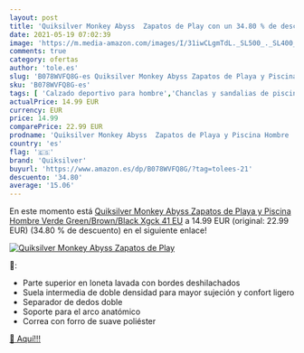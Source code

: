 ```yaml
---
layout: post
title: 'Quiksilver Monkey Abyss  Zapatos de Play con un 34.80 % de descuento'
date: 2021-05-19 07:02:39
image: 'https://m.media-amazon.com/images/I/31iwCLgmTdL._SL500_._SL400_.jpg'
comments: true
category: ofertas
author: 'tole.es'
slug: 'B078WVFQ8G-es Quiksilver Monkey Abyss Zapatos de Playa y Piscina Hombre...'
sku: 'B078WVFQ8G-es'
tags: [ 'Calzado deportivo para hombre','Chanclas y sandalias de piscina para hombre','Zapatillas y calzado deportivo para hombre','Zapatos','Zapatos para hombre','Zapatos y complementos','quiksilver','zapatos', ]
actualPrice: 14.99 EUR
currency: EUR
price: 14.99
comparePrice: 22.99 EUR
prodname: 'Quiksilver Monkey Abyss  Zapatos de Playa y Piscina Hombre  Verde  Green/Brown/Black Xgck   41 EU'
country: 'es'
flag: '🇪🇸'
brand: 'Quiksilver'
buyurl: 'https://www.amazon.es/dp/B078WVFQ8G/?tag=tolees-21'
descuento: '34.80'
average: '15.06'
---
```


En este momento está [Quiksilver Monkey Abyss  Zapatos de Playa y Piscina Hombre  Verde  Green/Brown/Black Xgck   41 EU](https://www.amazon.es/dp/B078WVFQ8G/?tag=tolees-21) a 14.99 EUR (original: 22.99 EUR) (34.80 %  de descuento) en el siguiente enlace!

[![Quiksilver Monkey Abyss  Zapatos de Play](https://m.media-amazon.com/images/I/31iwCLgmTdL._SL500_._SL400_.jpg)](https://www.amazon.es/dp/B078WVFQ8G/?tag=tolees-21)

🔎:

- Parte superior en loneta lavada con bordes deshilachados
- Suela intermedia de doble densidad para mayor sujeción y confort ligero
- Separador de dedos doble
- Soporte para el arco anatómico
- Correa con forro de suave poliéster

[🛒 Aquí!!!](https://www.amazon.es/dp/B078WVFQ8G/?tag=tolees-21)
